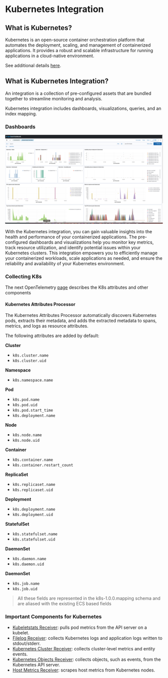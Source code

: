 # Kubernetes Integration

## What is Kubernetes?

Kubernetes is an open-source container orchestration platform that automates the deployment, scaling, and management of containerized applications. It provides a robust and scalable infrastructure for running applications in a cloud-native environment.

See additional details [here](https://kubernetes.io/).

## What is Kubernetes Integration?

An integration is a collection of pre-configured assets that are bundled together to streamline monitoring and analysis.

Kubernetes integration includes dashboards, visualizations, queries, and an index mapping.

### Dashboards

![Dashboard](../static/dashboard.png)

With the Kubernetes integration, you can gain valuable insights into the health and performance of your containerized applications. The pre-configured dashboards and visualizations help you monitor key metrics, track resource utilization, and identify potential issues within your Kubernetes clusters. This integration empowers you to efficiently manage your containerized workloads, scale applications as needed, and ensure the reliability and availability of your Kubernetes environment.

### Collecting K8s

The next OpenTelemetry [page](https://opentelemetry.io/docs/kubernetes/collector/components/) describes the K8s attributes and other components

#### Kubernetes Attributes Processor

The Kubernetes Attributes Processor automatically discovers Kubernetes pods, extracts their metadata, and adds the extracted metadata to spans, metrics, and logs as resource attributes.

The following attributes are added by default:

**Cluster**

- `k8s.cluster.name`
- `k8s.cluster.uid`

**Namespace**

- `k8s.namespace.name`

**Pod**

- `k8s.pod.name`
- `k8s.pod.uid`
- `k8s.pod.start_time`
- `k8s.deployment.name`

**Node**

- `k8s.node.name`
- `k8s.node.uid`

**Container**

- `k8s.container.name`
- `k8s.container.restart_count`

**ReplicaSet**

- `k8s.replicaset.name`
- `k8s.replicaset.uid`

**Deployment**

- `k8s.deployment.name`
- `k8s.deployment.uid`

**StatefulSet**

- `k8s.statefulset.name`
- `k8s.statefulset.uid`

**DaemonSet**

- `k8s.daemon.name`
- `k8s.daemon.uid`

**DaemonSet**

- `k8s.job.name`
- `k8s.job.uid`

> All these fields are represented in the k8s-1.0.0.mapping schema and are aliased with the existing ECS based fields

### Important Components for Kubernetes

- [Kubeletstats Receiver](https://opentelemetry.io/docs/kubernetes/collector/components/#kubeletstats-receiver): pulls pod metrics from the API server on a kubelet.
- [Filelog Receiver](https://opentelemetry.io/docs/kubernetes/collector/components/#filelog-receiver): collects Kubernetes logs and application logs written to stdout/stderr.
- [Kubernetes Cluster Receiver](https://opentelemetry.io/docs/kubernetes/collector/components/#kubernetes-cluster-receiver): collects cluster-level metrics and entity events.
- [Kubernetes Objects Receiver](https://opentelemetry.io/docs/kubernetes/collector/components/#kubernetes-objects-receiver): collects objects, such as events, from the Kubernetes API server.
- [Host Metrics Receiver](https://opentelemetry.io/docs/kubernetes/collector/components/#host-metrics-receiver): scrapes host metrics from Kubernetes nodes.
